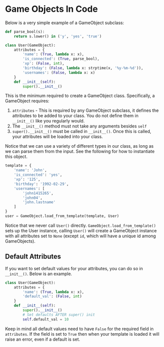 # Game Objects In Code

Below is a very simple example of a GameObject subclass:
```py
def parse_bool(s):
	return s.lower() in ('y', 'yes', 'true')

class User(GameObject):
	attributes = {
		'name': (True, lambda x: x),
		'is_connected': (True, parse_bool),
		'xp': (False, int),
		'birthday': (False, lambda x: strptime(x, '%y-%m-%d')),
		'usernames': (False, lambda x: x)
	}
    def __init__(self):
		super().__init__()
```

This is the minimum required to create a GameObject class. Specifically, a GameObject requires:
1. `attributes` - This is required by any GameObject subclass, it defines the attributes to be added to your class. You do not define them in `__init__()` like you regularly would.
2. The `__init__()` method must not take any arguments besides `self`
3. `super().__init__()` must be called in `__init__()`. Once this is called, your attributes will be loaded into your class.

Notice that we can use a variety of different types in our class, as long as we can parse them from the input. See the following for how to instantiate this object. 

```py
template = {
	'name': 'John',
	'is_connected': 'yes',
	'xp': '125',
	'birthday': '1992-02-29',
	'usernames': [
		'john1415265',
		'john04',
		'john.lastname'
	]
}
user = GameObject.load_from_template(template, User)
```

Notice that we never call `User()` directly. `GameObject.load_from_template()` sets up the User instance, calling `User()` will create a GameObject instance with all attributes set to `None` (except `id`, which will have a unique id among GameObjects).


## Default Attributes

If you want to set default values for your attributes, you can do so in `__init__()`. Below is an example.

```py
class User(GameObject):
	attributes = {
		'name': (True, lambda x: x),
		'default_val': (False, int)
	}
    def __init__(self):
		super().__init__()
		# Set defaults AFTER super() init
		self.default_val = 10
```

Keep in mind all default values need to have `False` for the required field in `attributes`. If the field is set to `True` then when your template is loaded it will raise an error, even if a default is set.

